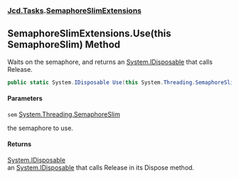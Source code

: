 ### [Jcd.Tasks](Jcd.Tasks.md 'Jcd.Tasks').[SemaphoreSlimExtensions](Jcd.Tasks.SemaphoreSlimExtensions.md 'Jcd.Tasks.SemaphoreSlimExtensions')

## SemaphoreSlimExtensions.Use(this SemaphoreSlim) Method

Waits on the semaphore, and returns an [System.IDisposable](https://docs.microsoft.com/en-us/dotnet/api/System.IDisposable 'System.IDisposable') that calls Release.

```csharp
public static System.IDisposable Use(this System.Threading.SemaphoreSlim sem);
```
#### Parameters

<a name='Jcd.Tasks.SemaphoreSlimExtensions.Use(thisSystem.Threading.SemaphoreSlim).sem'></a>

`sem` [System.Threading.SemaphoreSlim](https://docs.microsoft.com/en-us/dotnet/api/System.Threading.SemaphoreSlim 'System.Threading.SemaphoreSlim')

the semaphore to use.

#### Returns
[System.IDisposable](https://docs.microsoft.com/en-us/dotnet/api/System.IDisposable 'System.IDisposable')  
an [System.IDisposable](https://docs.microsoft.com/en-us/dotnet/api/System.IDisposable 'System.IDisposable') that calls Release in its Dispose method.